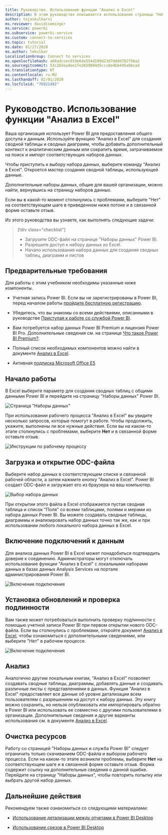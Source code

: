 ```yaml
---
title: Руководство. Использование функции "Анализ в Excel"
description: В этом руководстве описывается использование страницы "Наборы данных Power BI" для импорта наборов данных в Excel.
author: tejaskulkarni
ms.reviewer: davidiseminger
ms.service: powerbi
ms.subservice: powerbi-service
ms.custom: connect-to-services
ms.topic: tutorial
ms.date: 01/27/2020
ms.author: tekulkar
LocalizationGroup: Connect to services
ms.openlocfilehash: a68adccec019e64e554d199d23d7dddd782f56a2
ms.sourcegitcommit: 53c2b5ea4ee1fe2659804d5ccc8e4bb445a8bcad
ms.translationtype: HT
ms.contentlocale: ru-RU
ms.lasthandoff: 02/01/2020
ms.locfileid: "76921492"
---
```

# <a name="tutorial-use-analyze-in-excel"></a>Руководство. Использование функции "Анализ в Excel"

Ваша организация использует Power BI для предоставления общего доступа к данным. Используйте функцию "Анализ в Excel" для создания сводной таблицы и сводных диаграмм, чтобы добавить дополнительный контекст к аналитическим данным или сократить время, затрачиваемое на поиск и импорт соответствующих наборов данных.

Чтобы приступить к выбору набора данных, выберите команду "Анализ в Excel". Откроется мастер создания сводной таблицы, использующей данные.  

Дополнительные наборы данных, общие для вашей организации, можно найти, вернувшись на страницу наборов данных.

Если вы в какой-то момент столкнулись с проблемами, выберите "Нет" на соответствующем шаге в приведенном ниже потоке и в связанной форме оставьте отзыв.  

Из этого руководства вы узнаете, как выполнять следующие задачи:

> [!div class="checklist"]
> * Загрузите ODC-файл на странице "Наборы данных" Power BI.
> * Разрешите доступ к набору данных из Excel.
> * Начало использования набора данных для создания сводных таблиц, диаграмм и листов

## <a name="prerequisites"></a>Предварительные требования

Для работы с этим учебником необходимы указанные ниже компоненты.

* Учетная запись Power BI. Если вы не зарегистрированы в Power BI, перед началом работы [пройдите бесплатную регистрацию](https://app.powerbi.com/signupredirect?pbi_source=web).

* Убедитесь, что вы знакомы со всеми действиями, описанными в руководстве [Приступая к работе со службой Power BI](https://docs.microsoft.com/power-bi/service-get-started).

* Вам потребуется набор данных Power BI Premium и лицензия Power BI Pro. Дополнительные сведения см. на странице [Что такое Power BI Premium?](https://docs.microsoft.com/power-bi/service-premium-what-is).

* Полный список необходимых компонентов можно найти в документе [Анализ в Excel](https://docs.microsoft.com/power-bi/service-analyze-in-excel#requirements).

* Активная [подписка Microsoft Office E5](https://www.microsoft.com/microsoft-365/business/office-365-enterprise-e5-business-software?activetab=pivot%3aoverviewtab)

## <a name="get-started"></a>Начало работы

В Excel выберите параметр для создания сводных таблиц с общими данными Power BI и перейдите на страницу "Наборы данных" Power BI.

![Страница "Наборы данных"](media/service-tutorial-analyze-in-excel/tutorial-analyze-in-excel-01.png)

При использовании рабочего процесса "Анализ в Excel" вы увидите несколько запросов, которые помогут в работе. Чтобы продолжить, укажите, выполнены ли все нужные действия. Если вы на каком-то этапе столкнулись с проблемами, выберите **Нет** и в связанной форме оставьте отзыв.

![Инструкции по рабочему процессу](media/service-tutorial-analyze-in-excel/tutorial-analyze-in-excel-02.png)

## <a name="download-and-open-the-odc-file"></a>Загрузка и открытие ODC-файла

Выберите набор данных в соответствующем списке и связанной рабочей области, а затем нажмите кнопку "Анализ в Excel". Power BI создает ODC-файл и загружает его из браузера на ваш компьютер.

![Выбор набора данных](media/service-tutorial-analyze-in-excel/tutorial-analyze-in-excel-03.png)

При открытии этого файла в Excel отображается пустая сводная таблица и список "Поля" со всеми таблицами, полями и мерами из набора данных Power BI. Вы можете создавать сводные таблицы, диаграммы и анализировать набор данных точно так же, как и при использовании любого локального набора данных в Excel.

## <a name="enable-data-connections"></a>Включение подключений к данным

Для анализа данных Power BI в Excel может понадобиться подтвердить доверие к соединению. Администраторы могут отключать использование функции "Анализ в Excel" с локальными наборами данных в базах данных Analysis Services на портале администрирования Power BI.

![Включение подключения](media/service-tutorial-analyze-in-excel/tutorial-analyze-in-excel-04.png)

## <a name="install-updates-and-authenticate"></a>Установка обновлений и проверка подлинности

Вам также может потребоваться выполнить проверку подлинности с помощью учетной записи Power BI при первом открытии нового ODC-файла.  Если вы столкнулись с проблемами, откройте документ [Анализ в Excel](https://docs.microsoft.com/power-bi/service-analyze-in-excel#sign-in-to-power-bi ), чтобы ознакомиться с дополнительными сведениями, или выберите "Нет" в рабочем процессе.

![Включение подключения](media/service-tutorial-analyze-in-excel/tutorial-analyze-in-excel-05.png)

## <a name="analyze-away"></a>Анализ

Аналогично другим локальным книгам, "Анализ в Excel" позволяет создавать сводные таблицы, диаграммы, добавлять данные и создавать различные листы с представлениями в данных. Функция "Анализ в Excel" предоставляет все данные об уровне детализации всем пользователям с разрешением на доступ к набору данных. Эту книгу можно сохранить, но нельзя опубликовать или импортировать обратно в Power BI или использовать ее совместно с другими пользователями в организации. Дополнительные сведения и другие варианты использования см. в документе [Анализ в Excel](https://docs.microsoft.com/power-bi/service-analyze-in-excel#analyze-away).

## <a name="clean-up-resources"></a>Очистка ресурсов

Работу со страницей "Наборы данных и служба Power BI" следует ограничить только скачиванием ODC-файла и выбором рабочего процесса. Если на каком-то этапе возникли проблемы, выберите **Нет** на соответствующем шаге и в связанной форме оставьте отзыв. Форма содержит ссылку на дополнительные сведения о данной ошибке. Перейдите на страницу "Наборы данных", чтобы повторить попытку или выбрать другой набор данных.

## <a name="next-steps"></a>Дальнейшие действия

Рекомендуем также ознакомиться со следующими материалами:

* [Использование детализации между отчетами в Power BI Desktop](https://docs.microsoft.com/power-bi/desktop-cross-report-drill-through)

* [Использование срезов в Power BI Desktop](https://docs.microsoft.com/power-bi/visuals/power-bi-visualization-slicers)

